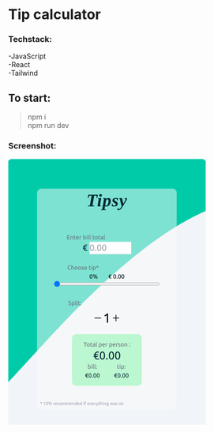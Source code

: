 # Tip calculator 
### Techstack: <br />
-JavaScript <br />
-React <br />
-Tailwind<br />


## To start:
> npm i <br />
> npm run dev <br />



### Screenshot:
<img src="calc/src/assets/img/screenshot1.png" width="400" heigh="700">



